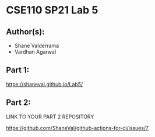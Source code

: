 # CSE110 SP21 Lab 5

## Author(s):
- Shane Valderrama
- Vardhan Agarwal

## Part 1:

https://shaneval.github.io/Lab5/

## Part 2:

LINK TO YOUR PART 2 REPOSITORY

https://github.com/ShaneVal/github-actions-for-ci/issues/7
